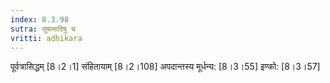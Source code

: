 ```yaml
---
index: 8.3.98
sutra: सुषामादिषु च
vritti: adhikara
---
```


 पूर्वत्रासिद्धम् [8।2।1]  संहितायाम् [8।2।108]  अपदान्तस्य मूर्धन्य: [8।3।55]  इण्को: [8।3।57] 
